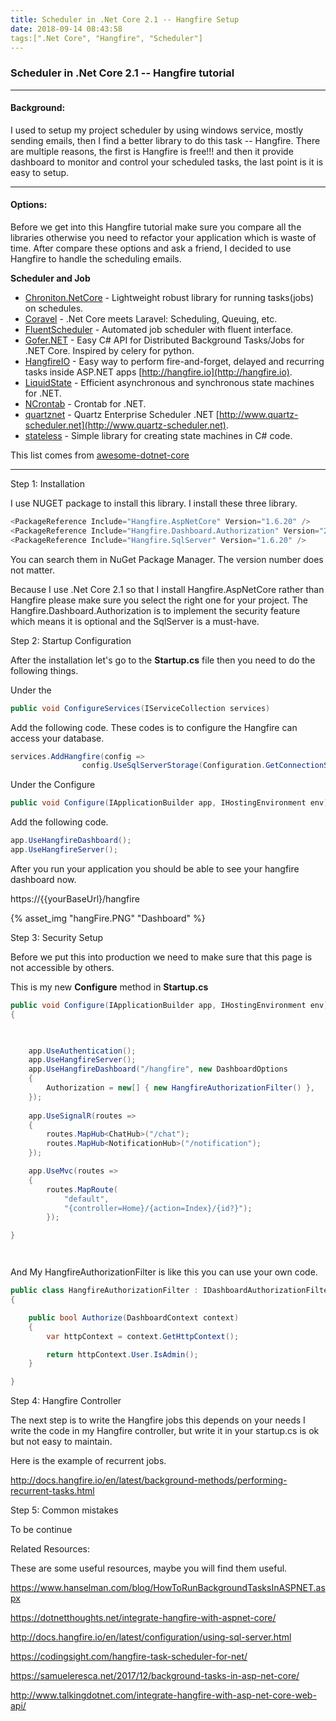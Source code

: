```yaml
---
title: Scheduler in .Net Core 2.1 -- Hangfire Setup
date: 2018-09-14 08:43:58
tags:[".Net Core", "Hangfire", "Scheduler"]
---
```


### Scheduler in .Net Core 2.1 -- Hangfire tutorial

---

#### Background: 

I used to setup my project scheduler by using windows service, mostly sending emails, then I find a better library to do this task -- Hangfire. There are multiple reasons, the first is Hangfire is free!!! and then it provide dashboard to monitor and control your scheduled tasks, the last point is it is easy to setup.

---

#### Options:

Before we get into this Hangfire tutorial make sure you compare all the libraries otherwise you need to refactor your application which is waste of time. After compare these options and ask a friend, I decided to use Hangfire to handle the scheduling emails.

**Scheduler and Job**

- [Chroniton.NetCore](https://github.com/leosperry/Chroniton) - Lightweight robust library for running tasks(jobs) on schedules.
- [Coravel](https://github.com/jamesmh/coravel) - .Net Core meets Laravel: Scheduling, Queuing, etc.
- [FluentScheduler](https://github.com/fluentscheduler/FluentScheduler) - Automated job scheduler with fluent interface.
- [Gofer.NET](https://github.com/brthor/Gofer.NET) - Easy C# API for Distributed Background Tasks/Jobs for .NET Core. Inspired by celery for python.
- [HangfireIO](https://github.com/HangfireIO/Hangfire) - Easy way to perform fire-and-forget, delayed and recurring tasks inside ASP.NET apps [http://hangfire.io](http://hangfire.io).
- [LiquidState](https://github.com/prasannavl/LiquidState) - Efficient asynchronous and synchronous state machines for .NET.
- [NCrontab](https://github.com/atifaziz/NCrontab) - Crontab for .NET.
- [quartznet](https://github.com/quartznet/quartznet/) - Quartz Enterprise Scheduler .NET [http://www.quartz-scheduler.net](http://www.quartz-scheduler.net).
- [stateless](https://github.com/dotnet-state-machine/stateless) - Simple library for creating state machines in C# code.

This list comes from [awesome-dotnet-core](https://github.com/thangchung/awesome-dotnet-core)

---

Step 1: Installation

I use NUGET package to install this library. I install these three library.

```c#
<PackageReference Include="Hangfire.AspNetCore" Version="1.6.20" />
<PackageReference Include="Hangfire.Dashboard.Authorization" Version="2.1.0" />
<PackageReference Include="Hangfire.SqlServer" Version="1.6.20" />
```
You can search them in NuGet Package Manager. The version number does not matter.

Because I use .Net Core 2.1 so that I install Hangfire.AspNetCore rather than Hangfire please make sure you select the right one for your project. The Hangfire.Dashboard.Authorization is to implement the security feature which means it is optional and the SqlServer is a must-have.

Step 2: Startup Configuration

After the installation let's go to the **Startup.cs** file then you need to do the following things.

Under the 

```C#
public void ConfigureServices(IServiceCollection services)
```

Add the following code. These codes is to configure the Hangfire can access your database. 

```c#
services.AddHangfire(config =>
                config.UseSqlServerStorage(Configuration.GetConnectionString("DefaultConnection")));
```



Under the Configure

```c#
public void Configure(IApplicationBuilder app, IHostingEnvironment env)
```

Add the following code.

```c#
app.UseHangfireDashboard();
app.UseHangfireServer();
```

After you run your application you should be able to see your hangfire dashboard now.

https://{{yourBaseUrl}/hangfire



{% asset_img "hangFire.PNG" "Dashboard" %}



Step 3: Security Setup

Before we put this into production we need to make sure that this page is not accessible by others.

This is my new **Configure** method in **Startup.cs**

```c#
public void Configure(IApplicationBuilder app, IHostingEnvironment env)
{

    

    app.UseAuthentication();
    app.UseHangfireServer();
    app.UseHangfireDashboard("/hangfire", new DashboardOptions
    {
        Authorization = new[] { new HangfireAuthorizationFilter() },
    });
    
    app.UseSignalR(routes =>
    {
        routes.MapHub<ChatHub>("/chat");
        routes.MapHub<NotificationHub>("/notification");
    });

    app.UseMvc(routes =>
    {
        routes.MapRoute(
            "default",
            "{controller=Home}/{action=Index}/{id?}");
        });

}




```

And My HangfireAuthorizationFilter is like this you can use your own code.

```c#
public class HangfireAuthorizationFilter : IDashboardAuthorizationFilter
{

    public bool Authorize(DashboardContext context)
    {
        var httpContext = context.GetHttpContext();

        return httpContext.User.IsAdmin();
    }

}


```



Step 4: Hangfire Controller

The next step is to write the Hangfire jobs this depends on your needs I write the code in my Hangfire controller, but write it in your startup.cs is ok but not easy to maintain.

Here is the example of recurrent jobs.

http://docs.hangfire.io/en/latest/background-methods/performing-recurrent-tasks.html



Step 5: Common mistakes

To be continue



Related Resources:

These are some useful resources, maybe you will find them useful.

https://www.hanselman.com/blog/HowToRunBackgroundTasksInASPNET.aspx

https://dotnetthoughts.net/integrate-hangfire-with-aspnet-core/

http://docs.hangfire.io/en/latest/configuration/using-sql-server.html

https://codingsight.com/hangfire-task-scheduler-for-net/

https://samueleresca.net/2017/12/background-tasks-in-asp-net-core/

http://www.talkingdotnet.com/integrate-hangfire-with-asp-net-core-web-api/